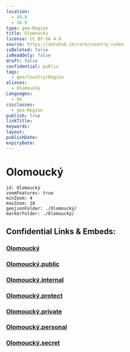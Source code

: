 ```yaml
---
location:
  - 49.8
  - 16.9
type: geo-Region
title: Olomoucký
license: CC BY-SA 4.0
source: https://datahub.io/core/country-codes
isDeleted: false
isReadOnly: false
draft: false
confidential: public
tags:
  - geo/Country/Region
aliases:
  - Olomoucký
Languages:
  - de
cssclasses:
  - geo-Region
publish: true
linkTitle:
keywords:
layout:
publishDate:
expiryDate:
---
```


# Olomoucký

```leaflet
id: Olomoucký
zoomFeatures: true 
minZoom: 4 
maxZoom: 18
geojsonFolder: ./Olomoucký/
markerFolder: ./Olomoucký/
```


## Confidential Links & Embeds: 

### [Olomoucký](/_Standards/Earth/Continent/Europe/Europe~Central/Czech_Republic/regions~Czech_Republic/Olomoucký.md) 

### [Olomoucký.public](/_public/Earth/Continent/Europe/Europe~Central/Czech_Republic/regions~Czech_Republic/Olomoucký.public.md) 

### [Olomoucký.internal](/_internal/Earth/Continent/Europe/Europe~Central/Czech_Republic/regions~Czech_Republic/Olomoucký.internal.md) 

### [Olomoucký.protect](/_protect/Earth/Continent/Europe/Europe~Central/Czech_Republic/regions~Czech_Republic/Olomoucký.protect.md) 

### [Olomoucký.private](/_private/Earth/Continent/Europe/Europe~Central/Czech_Republic/regions~Czech_Republic/Olomoucký.private.md) 

### [Olomoucký.personal](/_personal/Earth/Continent/Europe/Europe~Central/Czech_Republic/regions~Czech_Republic/Olomoucký.personal.md) 

### [Olomoucký.secret](/_secret/Earth/Continent/Europe/Europe~Central/Czech_Republic/regions~Czech_Republic/Olomoucký.secret.md)

